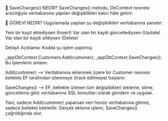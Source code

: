 ﻿🔧 SaveChanges() NEDİR?
SaveChanges() metodu, DbContext nesnesi aracılığıyla veritabanına yapılan değişiklikleri kalıcı hâle getirir.

📌 GÖREVİ NEDİR?
Uygulamada yapılan şu değişiklikleri veritabanına yansıtır:

Yeni bir kayıt eklediysen (Insert)
Var olan bir kaydı güncellediysen (Update)
Var olan bir kaydı sildiysen (Delete)

Detaylı Açıklama:
Kodda şu işlem yapılmış:

_appDbContext.Customers.Add(customer);
_appDbContext.SaveChanges();
Bu işlemlerin anlamı:

Add(customer) –> Veritabanına eklenmek üzere bir Customer nesnesi bellekte EF tarafından izlenmeye (track edilmeye) başlanır.

SaveChanges() –> EF, bellekte izlenen tüm değişiklikleri (ekleme, silme, güncelleme gibi) veritabanına SQL komutları olarak gönderir ve uygular.

Yani, sadece Add(customer) yaparsan veri henüz veritabanına gitmez, sadece bellekte bekletilir. Gerçek ekleme işlemi, SaveChanges() çağrıldığında olur.
